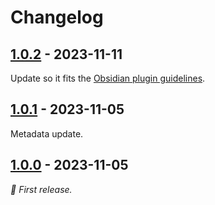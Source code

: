 # Changelog

## [1.0.2] - 2023-11-11

Update so it fits the [Obsidian plugin guidelines](https://docs.obsidian.md/Plugins/Releasing/Plugin+guidelines).

## [1.0.1] - 2023-11-05

Metadata update.

## [1.0.0] - 2023-11-05

_🎉 First release._

[1.0.2]: https://github.com/noxonad/obsidian-barcode-generator/releases/tag/1.0.2
[1.0.1]: https://github.com/noxonad/obsidian-barcode-generator/releases/tag/1.0.1
[1.0.0]: https://github.com/noxonad/obsidian-barcode-generator/releases/tag/1.0.0
